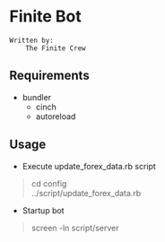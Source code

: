 # Finite Bot

    Written by:  
        The Finite Crew

## Requirements
- bundler
  - cinch
  - autoreload

## Usage

- Execute update_forex_data.rb script
> cd config  
> ../script/update_forex_data.rb

- Startup bot
> screen -ln script/server